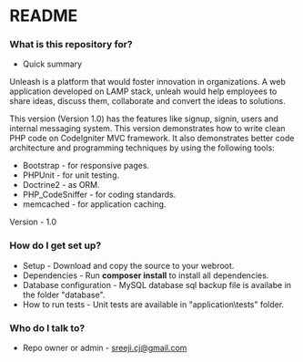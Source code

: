 # README #

### What is this repository for? ###

* Quick summary

Unleash is a platform that would foster innovation in organizations. A web application developed on LAMP stack, unleah would help employees to share ideas, discuss them, collaborate and convert the ideas to solutions.

This version (Version 1.0) has the features like signup, signin, users and internal messaging system. This version demonstrates how to write clean PHP code on CodeIgniter MVC framework. It also demonstrates better code architecture and programming techniques by using the following tools:

* Bootstrap - for responsive pages.
* PHPUnit - for unit testing.
* Doctrine2 - as ORM.
* PHP_CodeSniffer - for coding standards. 
* memcached - for application caching.

Version - 1.0

### How do I get set up? ###

* Setup - Download and copy the source to your webroot.
* Dependencies - Run <b>composer install</b> to install all dependencies.
* Database configuration - MySQL database sql backup file is availabe in the folder "database". 
* How to run tests - Unit tests are available in "application\tests" folder.

### Who do I talk to? ###

* Repo owner or admin - sreeji.cj@gmail.com

